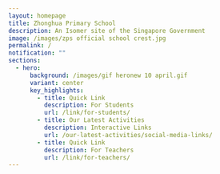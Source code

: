 ```yaml
---
layout: homepage
title: Zhonghua Primary School
description: An Isomer site of the Singapore Government
image: /images/zps official school crest.jpg
permalink: /
notification: ""
sections:
  - hero:
      background: /images/gif heronew 10 april.gif
      variant: center
      key_highlights:
        - title: Quick Link
          description: For Students
          url: /link/for-students/
        - title: Our Latest Activities
          description: Interactive Links
          url: /our-latest-activities/social-media-links/
        - title: Quick Link
          description: For Teachers
          url: /link/for-teachers/
---
```

